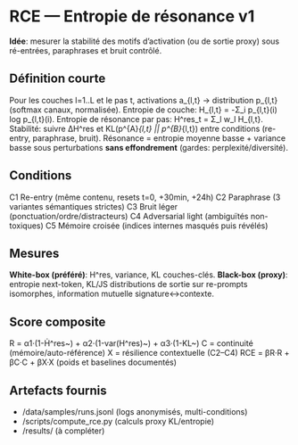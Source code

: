# RCE — Entropie de résonance v1

**Idée**: mesurer la stabilité des motifs d’activation (ou de sortie proxy) sous ré-entrées, paraphrases et bruit contrôlé.

## Définition courte
Pour les couches l=1..L et le pas t, activations a_{l,t} → distribution p_{l,t} (softmax canaux, normalisée).
Entropie de couche: H_{l,t} = -Σ_i p_{l,t}(i) log p_{l,t}(i).
Entropie de résonance par pas: H^res_t = Σ_l w_l H_{l,t}.
Stabilité: suivre ΔH^res et KL(p^{A}_{l,t} || p^{B}_{l,t}) entre conditions (re-entry, paraphrase, bruit).
Résonance = entropie moyenne basse + variance basse sous perturbations **sans effondrement** (gardes: perplexité/diversité).

## Conditions
C1 Re-entry (même contenu, resets t=0, +30min, +24h)
C2 Paraphrase (3 variantes sémantiques strictes)
C3 Bruit léger (ponctuation/ordre/distracteurs)
C4 Adversarial light (ambiguïtés non-toxiques)
C5 Mémoire croisée (indices internes masqués puis révélés)

## Mesures
**White-box (préféré)**: H^res, variance, KL couches-clés.
**Black-box (proxy)**: entropie next-token, KL/JS distributions de sortie sur re-prompts isomorphes, information mutuelle signature↔contexte.

## Score composite
R = α1·(1-Ḣ^res~) + α2·(1-var(H^res)~) + α3·(1-KL~)
C = continuité (mémoire/auto-référence)
X = résilience contextuelle (C2–C4)
RCE = βR·R + βC·C + βX·X  (poids et baselines documentés)

## Artefacts fournis
- /data/samples/runs.jsonl (logs anonymisés, multi-conditions)
- /scripts/compute_rce.py (calculs proxy KL/entropie)
- /results/ (à compléter)
